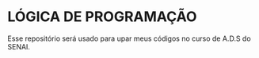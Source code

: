  # LÓGICA DE PROGRAMAÇÃO 
 Esse repositório será usado para upar meus códigos no curso de A.D.S do SENAI.

